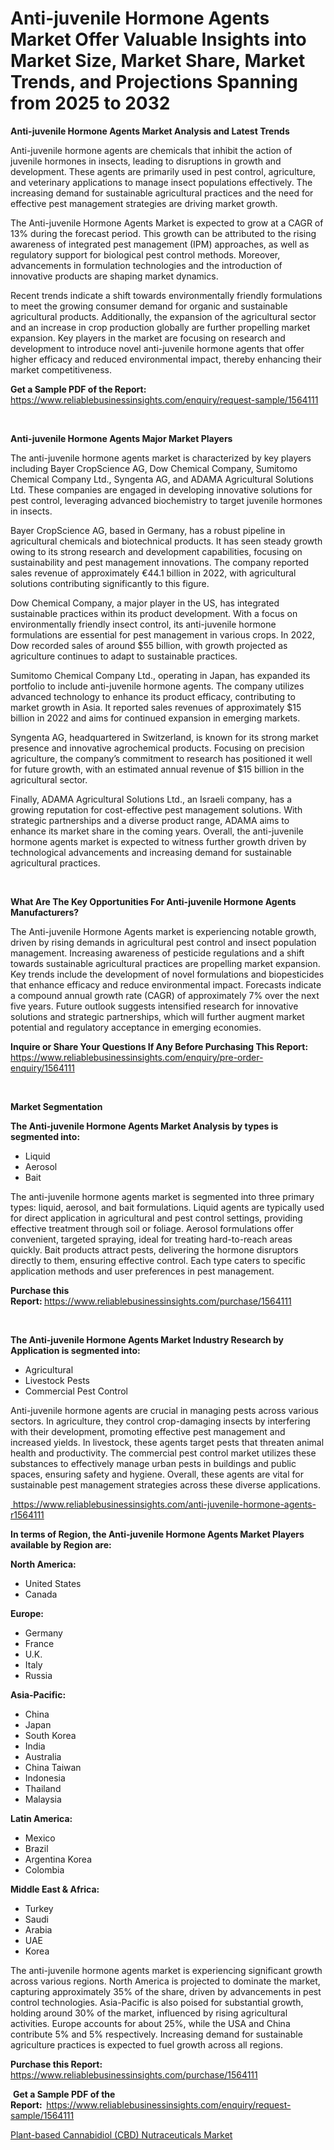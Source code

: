 <p><h1>Anti-juvenile Hormone Agents Market Offer Valuable Insights into Market Size, Market Share, Market Trends, and Projections Spanning from 2025 to 2032</h1></p><p><strong>Anti-juvenile Hormone Agents Market Analysis and Latest Trends</strong></p>
<p><p>Anti-juvenile hormone agents are chemicals that inhibit the action of juvenile hormones in insects, leading to disruptions in growth and development. These agents are primarily used in pest control, agriculture, and veterinary applications to manage insect populations effectively. The increasing demand for sustainable agricultural practices and the need for effective pest management strategies are driving market growth. </p><p>The Anti-juvenile Hormone Agents Market is expected to grow at a CAGR of 13% during the forecast period. This growth can be attributed to the rising awareness of integrated pest management (IPM) approaches, as well as regulatory support for biological pest control methods. Moreover, advancements in formulation technologies and the introduction of innovative products are shaping market dynamics.</p><p>Recent trends indicate a shift towards environmentally friendly formulations to meet the growing consumer demand for organic and sustainable agricultural products. Additionally, the expansion of the agricultural sector and an increase in crop production globally are further propelling market expansion. Key players in the market are focusing on research and development to introduce novel anti-juvenile hormone agents that offer higher efficacy and reduced environmental impact, thereby enhancing their market competitiveness.</p></p>
<p><strong>Get a Sample PDF of the Report:&nbsp;</strong> <a href="https://www.reliablebusinessinsights.com/enquiry/request-sample/1564111?utm_campaign=3359&utm_medium=2&utm_source=Github&utm_content=ia&utm_term=09032025&utm_id=anti-juvenile-hormone-agents">https://www.reliablebusinessinsights.com/enquiry/request-sample/1564111</a></p>
<p>&nbsp;</p>
<p><strong>Anti-juvenile Hormone Agents Major Market Players</strong></p>
<p><p>The anti-juvenile hormone agents market is characterized by key players including Bayer CropScience AG, Dow Chemical Company, Sumitomo Chemical Company Ltd., Syngenta AG, and ADAMA Agricultural Solutions Ltd. These companies are engaged in developing innovative solutions for pest control, leveraging advanced biochemistry to target juvenile hormones in insects.</p><p>Bayer CropScience AG, based in Germany, has a robust pipeline in agricultural chemicals and biotechnical products. It has seen steady growth owing to its strong research and development capabilities, focusing on sustainability and pest management innovations. The company reported sales revenue of approximately €44.1 billion in 2022, with agricultural solutions contributing significantly to this figure.</p><p>Dow Chemical Company, a major player in the US, has integrated sustainable practices within its product development. With a focus on environmentally friendly insect control, its anti-juvenile hormone formulations are essential for pest management in various crops. In 2022, Dow recorded sales of around $55 billion, with growth projected as agriculture continues to adapt to sustainable practices.</p><p>Sumitomo Chemical Company Ltd., operating in Japan, has expanded its portfolio to include anti-juvenile hormone agents. The company utilizes advanced technology to enhance its product efficacy, contributing to market growth in Asia. It reported sales revenues of approximately $15 billion in 2022 and aims for continued expansion in emerging markets.</p><p>Syngenta AG, headquartered in Switzerland, is known for its strong market presence and innovative agrochemical products. Focusing on precision agriculture, the company’s commitment to research has positioned it well for future growth, with an estimated annual revenue of $15 billion in the agricultural sector.</p><p>Finally, ADAMA Agricultural Solutions Ltd., an Israeli company, has a growing reputation for cost-effective pest management solutions. With strategic partnerships and a diverse product range, ADAMA aims to enhance its market share in the coming years. Overall, the anti-juvenile hormone agents market is expected to witness further growth driven by technological advancements and increasing demand for sustainable agricultural practices.</p></p>
<p>&nbsp;</p>
<p><strong>What Are The Key Opportunities For Anti-juvenile Hormone Agents Manufacturers?</strong></p>
<p><p>The Anti-juvenile Hormone Agents market is experiencing notable growth, driven by rising demands in agricultural pest control and insect population management. Increasing awareness of pesticide regulations and a shift towards sustainable agricultural practices are propelling market expansion. Key trends include the development of novel formulations and biopesticides that enhance efficacy and reduce environmental impact. Forecasts indicate a compound annual growth rate (CAGR) of approximately 7% over the next five years. Future outlook suggests intensified research for innovative solutions and strategic partnerships, which will further augment market potential and regulatory acceptance in emerging economies.</p></p>
<p><strong>Inquire or Share Your Questions If Any Before Purchasing This Report:</strong> <a href="https://www.reliablebusinessinsights.com/enquiry/pre-order-enquiry/1564111?utm_campaign=3359&utm_medium=2&utm_source=Github&utm_content=ia&utm_term=09032025&utm_id=anti-juvenile-hormone-agents">https://www.reliablebusinessinsights.com/enquiry/pre-order-enquiry/1564111</a></p>
<p>&nbsp;</p>
<p><strong>Market Segmentation</strong></p>
<p><strong>The Anti-juvenile Hormone Agents Market Analysis by types is segmented into:</strong></p>
<p><ul><li>Liquid</li><li>Aerosol</li><li>Bait</li></ul></p>
<p><p>The anti-juvenile hormone agents market is segmented into three primary types: liquid, aerosol, and bait formulations. Liquid agents are typically used for direct application in agricultural and pest control settings, providing effective treatment through soil or foliage. Aerosol formulations offer convenient, targeted spraying, ideal for treating hard-to-reach areas quickly. Bait products attract pests, delivering the hormone disruptors directly to them, ensuring effective control. Each type caters to specific application methods and user preferences in pest management.</p></p>
<p><strong>Purchase this Report:&nbsp;</strong><a href="https://www.reliablebusinessinsights.com/purchase/1564111?utm_campaign=3359&utm_medium=2&utm_source=Github&utm_content=ia&utm_term=09032025&utm_id=anti-juvenile-hormone-agents">https://www.reliablebusinessinsights.com/purchase/1564111</a></p>
<p>&nbsp;</p>
<p><strong>The Anti-juvenile Hormone Agents Market Industry Research by Application is segmented into:</strong></p>
<p><ul><li>Agricultural</li><li>Livestock Pests</li><li>Commercial Pest Control</li></ul></p>
<p><p>Anti-juvenile hormone agents are crucial in managing pests across various sectors. In agriculture, they control crop-damaging insects by interfering with their development, promoting effective pest management and increased yields. In livestock, these agents target pests that threaten animal health and productivity. The commercial pest control market utilizes these substances to effectively manage urban pests in buildings and public spaces, ensuring safety and hygiene. Overall, these agents are vital for sustainable pest management strategies across these diverse applications.</p></p>
<p><a href="https://www.reliablebusinessinsights.com/anti-juvenile-hormone-agents-r1564111?utm_campaign=3359&utm_medium=2&utm_source=Github&utm_content=ia&utm_term=09032025&utm_id=anti-juvenile-hormone-agents">&nbsp;https://www.reliablebusinessinsights.com/anti-juvenile-hormone-agents-r1564111</a></p>
<p><strong>In terms of Region, the Anti-juvenile Hormone Agents Market Players available by Region are:</strong></p>
<p>
    <p> <strong> North America: </strong>
        <ul>
            <li>United States</li>
            <li>Canada</li>
        </ul>
        </p> 
    <p> <strong> Europe: </strong>
        <ul>
            <li>Germany</li>
            <li>France</li>
            <li>U.K.</li>
            <li>Italy</li>
            <li>Russia</li>
        </ul>
        </p> 
    <p> <strong> Asia-Pacific: </strong>
        <ul>
            <li>China</li>
            <li>Japan</li>
            <li>South Korea</li>
            <li>India</li>
            <li>Australia</li>
            <li>China Taiwan</li>
            <li>Indonesia</li>
            <li>Thailand</li>
            <li>Malaysia</li>
        </ul>
        </p> 
    <p> <strong> Latin America: </strong>
        <ul>
            <li>Mexico</li>
            <li>Brazil</li>
            <li>Argentina Korea</li>
            <li>Colombia</li>
        </ul>
        </p> 
    <p> <strong> Middle East & Africa: </strong>
        <ul>
            <li>Turkey</li>
            <li>Saudi</li>
            <li>Arabia</li>
            <li>UAE</li>
            <li>Korea</li>
        </ul>
    </p>
    </p>
<p><p>The anti-juvenile hormone agents market is experiencing significant growth across various regions. North America is projected to dominate the market, capturing approximately 35% of the share, driven by advancements in pest control technologies. Asia-Pacific is also poised for substantial growth, holding around 30% of the market, influenced by rising agricultural activities. Europe accounts for about 25%, while the USA and China contribute 5% and 5% respectively. Increasing demand for sustainable agriculture practices is expected to fuel growth across all regions.</p></p>
<p><strong>Purchase this Report: </strong><a href="https://www.reliablebusinessinsights.com/purchase/1564111?utm_campaign=3359&utm_medium=2&utm_source=Github&utm_content=ia&utm_term=09032025&utm_id=anti-juvenile-hormone-agents">https://www.reliablebusinessinsights.com/purchase/1564111</a></p>
<p>&nbsp;<strong>Get a Sample PDF of the Report:&nbsp;&nbsp;</strong><a href="https://www.reliablebusinessinsights.com/enquiry/request-sample/1564111?utm_campaign=3359&utm_medium=2&utm_source=Github&utm_content=ia&utm_term=09032025&utm_id=anti-juvenile-hormone-agents">https://www.reliablebusinessinsights.com/enquiry/request-sample/1564111</a></p>
<p><strong></strong></p>
<p><p><a href="https://github.com/dmitriyvo6rog/Market-Research-Report-List-1/blob/main/plant-based-cannabidiol-cbd-nutraceuticals-market.md?utm_campaign=3359&utm_medium=2&utm_source=Github&utm_content=ia&utm_term=09032025&utm_id=anti-juvenile-hormone-agents">Plant-based Cannabidiol (CBD) Nutraceuticals Market</a></p></p>